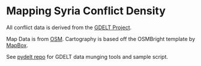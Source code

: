 Mapping Syria Conflict Density
==============

All conflict data is derived from the [GDELT Project](http://gdeltproject.org/).

Map Data is from [OSM](osm.org).  Cartography is based off the OSMBright template by [MapBox](https://www.mapbox.com/tilemill/docs/guides/osm-bright-mac-quickstart/).

See [pydelt repo](https://github.com/jameslaneconkling/pydelt) for GDELT data munging tools and sample script.

